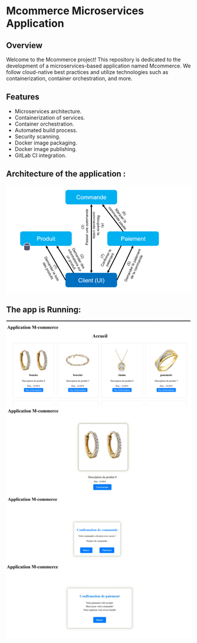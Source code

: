 # Mcommerce Microservices Application

## Overview

Welcome to the Mcommerce project! This repository is dedicated to the development of a microservices-based application named Mcommerce. We follow cloud-native best practices and utilize technologies such as containerization, container orchestration, and more.

## Features

- Microservices architecture.
- Containerization of services.
- Container orchestration.
- Automated build process.
- Security scanning.
- Docker image packaging.
- Docker image publishing.
- GitLab CI integration.

## Architecture of the application :

<img src="./Assets/archi_app.png">

## The app is Running:

<img src="./Assets/home_page.png">

<img src="./Assets/products_details.png">

<img src="./Assets/order_page.png">

<img src="./Assets/payment_page.png">



